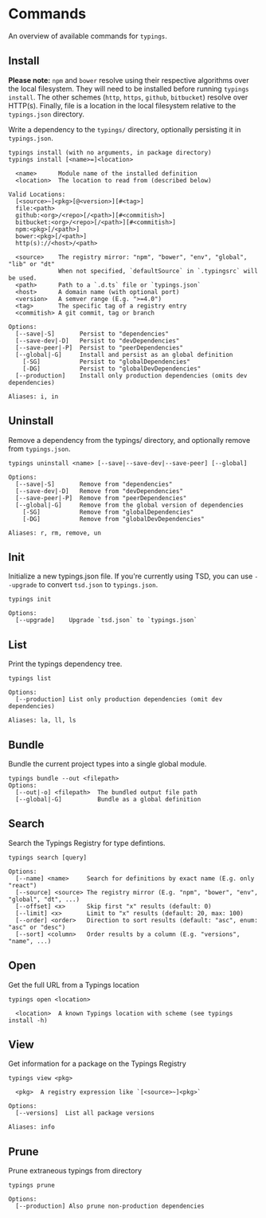 # Commands

An overview of available commands for `typings`.

## Install

**Please note:** `npm` and `bower` resolve using their respective algorithms over the local filesystem. They will need to be installed before running `typings install`. The other schemes (`http`, `https`, `github`, `bitbucket`) resolve over HTTP(s). Finally, file is a location in the local filesystem relative to the `typings.json` directory.

Write a dependency to the `typings/` directory, optionally persisting it in `typings.json`.

```
typings install (with no arguments, in package directory)
typings install [<name>=]<location>

  <name>      Module name of the installed definition
  <location>  The location to read from (described below)

Valid Locations:
  [<source>~]<pkg>[@<version>][#<tag>]
  file:<path>
  github:<org>/<repo>[/<path>][#<commitish>]
  bitbucket:<org>/<repo>[/<path>][#<commitish>]
  npm:<pkg>[/<path>]
  bower:<pkg>[/<path>]
  http(s)://<host>/<path>

  <source>    The registry mirror: "npm", "bower", "env", "global", "lib" or "dt"
              When not specified, `defaultSource` in `.typingsrc` will be used.
  <path>      Path to a `.d.ts` file or `typings.json`
  <host>      A domain name (with optional port)
  <version>   A semver range (E.g. ">=4.0")
  <tag>       The specific tag of a registry entry
  <commitish> A git commit, tag or branch

Options:
  [--save|-S]       Persist to "dependencies"
  [--save-dev|-D]   Persist to "devDependencies"
  [--save-peer|-P]  Persist to "peerDependencies"
  [--global|-G]     Install and persist as an global definition
    [-SG]           Persist to "globalDependencies"
    [-DG]           Persist to "globalDevDependencies"
  [--production]    Install only production dependencies (omits dev dependencies)

Aliases: i, in
```

## Uninstall

Remove a dependency from the typings/ directory, and optionally remove from `typings.json`.

```
typings uninstall <name> [--save|--save-dev|--save-peer] [--global]

Options:
  [--save|-S]       Remove from "dependencies"
  [--save-dev|-D]   Remove from "devDependencies"
  [--save-peer|-P]  Remove from "peerDependencies"
  [--global|-G]     Remove from the global version of dependencies
    [-SG]           Remove from "globalDependencies"
    [-DG]           Remove from "globalDevDependencies"

Aliases: r, rm, remove, un
```

## Init

Initialize a new typings.json file. If you're currently using TSD, you can use `--upgrade` to convert `tsd.json` to `typings.json`.

```
typings init

Options:
  [--upgrade]    Upgrade `tsd.json` to `typings.json`
```

## List

Print the typings dependency tree.

```
typings list

Options:
  [--production] List only production dependencies (omit dev dependencies)

Aliases: la, ll, ls
```

## Bundle

Bundle the current project types into a single global module.

```
typings bundle --out <filepath>
Options:
  [--out|-o] <filepath>  The bundled output file path
  [--global|-G]          Bundle as a global definition
```

## Search

Search the Typings Registry for type defintions.

```
typings search [query]

Options:
  [--name] <name>     Search for definitions by exact name (E.g. only "react")
  [--source] <source> The registry mirror (E.g. "npm", "bower", "env", "global", "dt", ...)
  [--offset] <x>      Skip first "x" results (default: 0)
  [--limit] <x>       Limit to "x" results (default: 20, max: 100)
  [--order] <order>   Direction to sort results (default: "asc", enum: "asc" or "desc")
  [--sort] <column>   Order results by a column (E.g. "versions", "name", ...)
```

## Open

Get the full URL from a Typings location

```
typings open <location>

  <location>  A known Typings location with scheme (see typings install -h)
```

## View

Get information for a package on the Typings Registry

```
typings view <pkg>

  <pkg>  A registry expression like `[<source>~]<pkg>`

Options:
  [--versions]  List all package versions

Aliases: info
```

## Prune

Prune extraneous typings from directory

```
typings prune

Options:
  [--production] Also prune non-production dependencies
```
